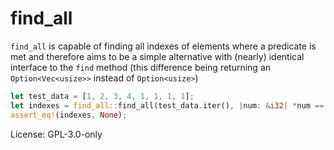 # find_all

`find_all` is capable of finding all indexes of elements where a predicate is met and therefore aims to be a simple alternative with  (nearly) identical interface to the `find` method (this difference being returning an `Option<Vec<usize>>` instead of `Option<usize>`)


```rust
let test_data = [1, 2, 3, 4, 1, 1, 1, 1];
let indexes = find_all::find_all(test_data.iter(), |num: &i32| *num == 9);
assert_eq!(indexes, None);
```

License: GPL-3.0-only
